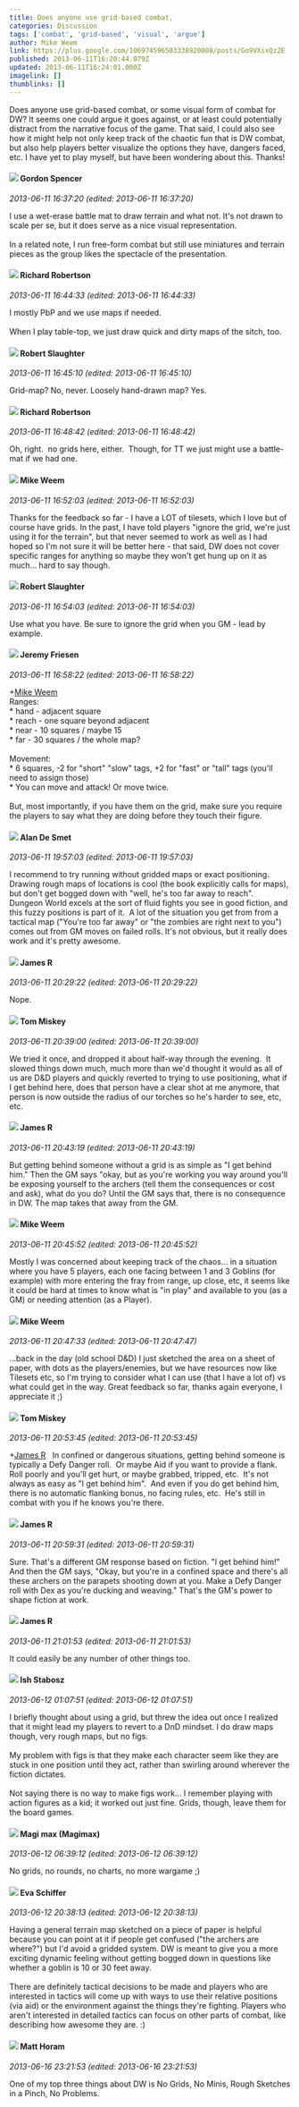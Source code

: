 ```yaml
---
title: Does anyone use grid-based combat,
categories: Discussion
tags: ['combat', 'grid-based', 'visual', 'argue']
author: Mike Weem
link: https://plus.google.com/106974596503338920008/posts/Go9VXixQz2E
published: 2013-06-11T16:20:44.079Z
updated: 2013-06-11T16:24:01.000Z
imagelink: []
thumblinks: []
---
```


Does anyone use grid-based combat, or some visual form of combat for DW? It seems one could argue it goes against, or at least could potentially distract from the narrative focus of the game. That said, I could also see how it might help not only keep track of the chaotic fun that is DW combat, but also help players better visualize the options they have, dangers faced, etc. I have yet to play myself, but have been wondering about this. Thanks!
<div id='comment z13tvpgy0l3aifhuy22szfo4ktztfzie3'>
  <h4><img src='{{site.baseurl}}//images/avatars/107560837065764678288_photo.jpg'> Gordon Spencer</h4>
      <p><cite>2013-06-11 16:37:20 (edited: 2013-06-11 16:37:20)</cite></p>
        <p>I use a wet-erase battle mat to draw terrain and what not. It&#39;s not drawn to scale per se, but it does serve as a nice visual representation.<br /><br />In a related note, I run free-form combat but still use miniatures and terrain pieces as the group likes the spectacle of the presentation.</p>
</div>
        

<div id='comment z13tvpgy0l3aifhuy22szfo4ktztfzie3'>
  <h4><img src='{{site.baseurl}}//images/avatars/108034461092234678612_photo.jpg'> Richard Robertson</h4>
      <p><cite>2013-06-11 16:44:33 (edited: 2013-06-11 16:44:33)</cite></p>
        <p>I mostly PbP and we use maps if needed.<br /><br />When I play table-top, we just draw quick and dirty maps of the sitch, too.</p>
</div>
        

<div id='comment z13tvpgy0l3aifhuy22szfo4ktztfzie3'>
  <h4><img src='{{site.baseurl}}//images/avatars/106502497268683547167_photo.jpg'> Robert Slaughter</h4>
      <p><cite>2013-06-11 16:45:10 (edited: 2013-06-11 16:45:10)</cite></p>
        <p>Grid-map? No, never. Loosely hand-drawn map? Yes.</p>
</div>
        

<div id='comment z13tvpgy0l3aifhuy22szfo4ktztfzie3'>
  <h4><img src='{{site.baseurl}}//images/avatars/108034461092234678612_photo.jpg'> Richard Robertson</h4>
      <p><cite>2013-06-11 16:48:42 (edited: 2013-06-11 16:48:42)</cite></p>
        <p>Oh, right.  no grids here, either.  Though, for TT we just might use a battle-mat if we had one.</p>
</div>
        

<div id='comment z13tvpgy0l3aifhuy22szfo4ktztfzie3'>
  <h4><img src='{{site.baseurl}}//images/avatars/106974596503338920008_photo.jpg'> Mike Weem</h4>
      <p><cite>2013-06-11 16:52:03 (edited: 2013-06-11 16:52:03)</cite></p>
        <p>Thanks for the feedback so far - I have a LOT of tilesets, which I love but of course have grids. In the past, I have told players &quot;ignore the grid, we&#39;re just using it for the terrain&quot;, but that never seemed to work as well as I had hoped so I&#39;m not sure it will be better here - that said, DW does not cover specific ranges for anything so maybe they won&#39;t get hung up on it as much... hard to say though.</p>
</div>
        

<div id='comment z13tvpgy0l3aifhuy22szfo4ktztfzie3'>
  <h4><img src='{{site.baseurl}}//images/avatars/106502497268683547167_photo.jpg'> Robert Slaughter</h4>
      <p><cite>2013-06-11 16:54:03 (edited: 2013-06-11 16:54:03)</cite></p>
        <p>Use what you have. Be sure to ignore the grid when you GM - lead by example.</p>
</div>
        

<div id='comment z13tvpgy0l3aifhuy22szfo4ktztfzie3'>
  <h4><img src='{{site.baseurl}}//images/avatars/112258979021033246325_photo.jpg'> Jeremy Friesen</h4>
      <p><cite>2013-06-11 16:58:22 (edited: 2013-06-11 16:58:22)</cite></p>
        <p><span class="proflinkWrapper"><span class="proflinkPrefix">+</span><a class="proflink" href="https://plus.google.com/106974596503338920008" oid="106974596503338920008">Mike Weem</a></span><br />Ranges:<br />* hand - adjacent square<br />* reach - one square beyond adjacent<br />* near - 10 squares / maybe 15<br />* far - 30 squares / the whole map?<br /><br />Movement:<br />* 6 squares, -2 for &quot;short&quot; &quot;slow&quot; tags, +2 for &quot;fast&quot; or &quot;tall&quot; tags (you&#39;ll need to assign those)<br />* You can move and attack! Or move twice.<br /><br />But, most importantly, if you have them on the grid, make sure you require the players to say what they are doing before they touch their figure.</p>
</div>
        

<div id='comment z13tvpgy0l3aifhuy22szfo4ktztfzie3'>
  <h4><img src='{{site.baseurl}}//images/avatars/113837870379391431519_photo.jpg'> Alan De Smet</h4>
      <p><cite>2013-06-11 19:57:03 (edited: 2013-06-11 19:57:03)</cite></p>
        <p>I recommend to try running without gridded maps or exact positioning.  Drawing rough maps of locations is cool (the book explicitly calls for maps), but don&#39;t get bogged down with &quot;well, he&#39;s too far away to reach&quot;.  Dungeon World excels at the sort of fluid fights you see in good fiction, and this fuzzy positions is part of it.  A lot of the situation you get from from a tactical map (&quot;You&#39;re too far away&quot; or &quot;the zombies are right next to you&quot;) comes out from GM moves on failed rolls. It&#39;s not obvious, but it really does work and it&#39;s pretty awesome.</p>
</div>
        

<div id='comment z13tvpgy0l3aifhuy22szfo4ktztfzie3'>
  <h4><img src='{{site.baseurl}}//images/avatars/101324600825687754874_photo.jpg'> James R</h4>
      <p><cite>2013-06-11 20:29:22 (edited: 2013-06-11 20:29:22)</cite></p>
        <p>Nope.</p>
</div>
        

<div id='comment z13tvpgy0l3aifhuy22szfo4ktztfzie3'>
  <h4><img src='{{site.baseurl}}//images/avatars/110110374841646652137_photo.jpg'> Tom Miskey</h4>
      <p><cite>2013-06-11 20:39:00 (edited: 2013-06-11 20:39:00)</cite></p>
        <p>We tried it once, and dropped it about half-way through the evening.  It slowed things down much, much more than we&#39;d thought it would as all of us are D&amp;D players and quickly reverted to trying to use positioning, what if I get behind here, does that person have a clear shot at me anymore, that person is now outside the radius of our torches so he&#39;s harder to see, etc, etc.</p>
</div>
        

<div id='comment z13tvpgy0l3aifhuy22szfo4ktztfzie3'>
  <h4><img src='{{site.baseurl}}//images/avatars/101324600825687754874_photo.jpg'> James R</h4>
      <p><cite>2013-06-11 20:43:19 (edited: 2013-06-11 20:43:19)</cite></p>
        <p>But getting behind someone without a grid is as simple as &quot;I get behind him.&quot; Then the GM says &quot;okay, but as you&#39;re working you way around you&#39;ll be exposing yourself to the archers (tell them the consequences or cost and ask), what do you do? Until the GM says that, there is no consequence in DW. The map takes that away from the GM.</p>
</div>
        

<div id='comment z13tvpgy0l3aifhuy22szfo4ktztfzie3'>
  <h4><img src='{{site.baseurl}}//images/avatars/106974596503338920008_photo.jpg'> Mike Weem</h4>
      <p><cite>2013-06-11 20:45:52 (edited: 2013-06-11 20:45:52)</cite></p>
        <p>Mostly I was concerned about keeping track of the chaos... in a situation where you have 5 players, each one facing between 1 and 3 Goblins (for example) with more entering the fray from range, up close, etc, it seems like it could be hard at times to know what is &quot;in play&quot; and available to you (as a GM) or needing attention (as a Player).</p>
</div>
        

<div id='comment z13tvpgy0l3aifhuy22szfo4ktztfzie3'>
  <h4><img src='{{site.baseurl}}//images/avatars/106974596503338920008_photo.jpg'> Mike Weem</h4>
      <p><cite>2013-06-11 20:47:33 (edited: 2013-06-11 20:47:47)</cite></p>
        <p>...back in the day (old school D&amp;D) I just sketched the area on a sheet of paper, with dots as the players/enemies, but we have resources now like Tilesets etc, so I&#39;m trying to consider what I can use (that I have a lot of) vs what could get in the way. Great feedback so far, thanks again everyone, I appreciate it ;)</p>
</div>
        

<div id='comment z13tvpgy0l3aifhuy22szfo4ktztfzie3'>
  <h4><img src='{{site.baseurl}}//images/avatars/110110374841646652137_photo.jpg'> Tom Miskey</h4>
      <p><cite>2013-06-11 20:53:45 (edited: 2013-06-11 20:53:45)</cite></p>
        <p><span class="proflinkWrapper"><span class="proflinkPrefix">+</span><a class="proflink" href="https://plus.google.com/101324600825687754874" oid="101324600825687754874">James R</a></span>   In confined or dangerous situations, getting behind someone is typically a Defy Danger roll.  Or maybe Aid if you want to provide a flank.  Roll poorly and you&#39;ll get hurt, or maybe grabbed, tripped, etc.  It&#39;s not always as easy as &quot;I get behind him&quot;.  And even if you do get behind him, there is no automatic flanking bonus, no facing rules, etc.  He&#39;s still in combat with you if he knows you&#39;re there. </p>
</div>
        

<div id='comment z13tvpgy0l3aifhuy22szfo4ktztfzie3'>
  <h4><img src='{{site.baseurl}}//images/avatars/101324600825687754874_photo.jpg'> James R</h4>
      <p><cite>2013-06-11 20:59:31 (edited: 2013-06-11 20:59:31)</cite></p>
        <p>Sure. That&#39;s a different GM response based on fiction. &quot;I get behind him!&quot; And then the GM says, &quot;Okay, but you&#39;re in a confined space and there&#39;s all these archers on the parapets shooting down at you. Make a Defy Danger roll with Dex as you&#39;re ducking and weaving.&quot; That&#39;s the GM&#39;s power to shape fiction at work.</p>
</div>
        

<div id='comment z13tvpgy0l3aifhuy22szfo4ktztfzie3'>
  <h4><img src='{{site.baseurl}}//images/avatars/101324600825687754874_photo.jpg'> James R</h4>
      <p><cite>2013-06-11 21:01:53 (edited: 2013-06-11 21:01:53)</cite></p>
        <p>It could easily be any number of other things too.</p>
</div>
        

<div id='comment z13tvpgy0l3aifhuy22szfo4ktztfzie3'>
  <h4><img src='{{site.baseurl}}//images/avatars/117103411613729035911_photo.jpg'> Ish Stabosz</h4>
      <p><cite>2013-06-12 01:07:51 (edited: 2013-06-12 01:07:51)</cite></p>
        <p>I briefly thought about using a grid, but threw the idea out once I realized that it might lead my players to revert to a DnD mindset. I do draw maps though, very rough maps, but no figs.<br /><br />My problem with figs is that they make each character seem like they are stuck in one position until they act, rather than swirling around wherever the fiction dictates.<br /><br />Not saying there is no way to make figs work... I remember playing with action figures as a kid; it worked out just fine. Grids, though, leave them for the board games.</p>
</div>
        

<div id='comment z13tvpgy0l3aifhuy22szfo4ktztfzie3'>
  <h4><img src='{{site.baseurl}}//images/avatars/101186759054914157594_photo.jpg'> Magi max (Magimax)</h4>
      <p><cite>2013-06-12 06:39:12 (edited: 2013-06-12 06:39:12)</cite></p>
        <p>No grids, no rounds, no charts, no more wargame ;)</p>
</div>
        

<div id='comment z13tvpgy0l3aifhuy22szfo4ktztfzie3'>
  <h4><img src='{{site.baseurl}}//images/avatars/100264574220559270115_photo.jpg'> Eva Schiffer</h4>
      <p><cite>2013-06-12 20:38:13 (edited: 2013-06-12 20:38:13)</cite></p>
        <p>Having a general terrain map sketched on a piece of paper is helpful because you can point at it if people get confused (&quot;the archers are where?&quot;) but I&#39;d avoid a gridded system. DW is meant to give you a more exciting dynamic feeling without getting bogged down in questions like whether a goblin is 10 or 30 feet away.<br /><br />There are definitely tactical decisions to be made and players who are interested in tactics will come up with ways to use their relative positions (via aid) or the environment against the things they&#39;re fighting. Players who aren&#39;t interested in detailed tactics can focus on other parts of combat, like describing how awesome they are. :)</p>
</div>
        

<div id='comment z13tvpgy0l3aifhuy22szfo4ktztfzie3'>
  <h4><img src='{{site.baseurl}}//images/avatars/105472060898626050077_photo.jpg'> Matt Horam</h4>
      <p><cite>2013-06-16 23:21:53 (edited: 2013-06-16 23:21:53)</cite></p>
        <p>One of my top three things about DW is No Grids, No Minis, Rough Sketches in a Pinch, No Problems.</p>
</div>
        